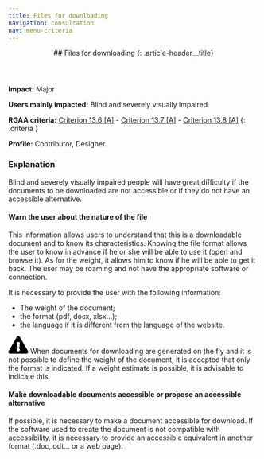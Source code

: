 ```yaml
---
title: Files for downloading
navigation: consultation
nav: menu-criteria
---
```


<header>
## Files for downloading
{: .article-header__title}
</header>

**Impact:** Major

**Users mainly impacted:** Blind and severely visually impaired.

**RGAA criteria:** [Criterion 13.6 [A]](http://disic.github.io/rgaa_referentiel_en/criteria.html#crit-13-6) - [Criterion 13.7 [A]](http://disic.github.io/rgaa_referentiel_en/criteria.html#crit-13-7) - [Criterion 13.8 [A]](http://disic.github.io/rgaa_referentiel_en/criteria.html#crit-13-8)
{: .criteria }

**Profile:** Contributor, Designer.

### Explanation

Blind and severely visually impaired people will have great difficulty if the documents to be downloaded are not accessible or if they do not have an accessible alternative.

#### Warn the user about the nature of the file

This information allows users to understand that this is a downloadable document and to know its characteristics.
Knowing the file format allows the user to know in advance if he or she will be able to use it (open and browse it).
As for the weight, it allows him to know if he will be able to get it back.
The user may be roaming and not have the appropriate software or connection.

It is necessary to provide the user with the following information:

* The weight of the document;
* the format (pdf, docx, xlsx...);
* the language if it is different from the language of the website.

<div class="important">
<svg role="img" aria-label="Important" xmlns="http://www.w3.org/2000/svg" viewBox="0 0 576 512" width="40" height="36"><title>Important</title><path d="M569.517 440.013C587.975 472.007 564.806 512 527.94 512H48.054c-36.937 0-59.999-40.055-41.577-71.987L246.423 23.985c18.467-32.009 64.72-31.951 83.154 0l239.94 416.028zM288 354c-25.405 0-46 20.595-46 46s20.595 46 46 46 46-20.595 46-46-20.595-46-46-46zm-43.673-165.346l7.418 136c.347 6.364 5.609 11.346 11.982 11.346h48.546c6.373 0 11.635-4.982 11.982-11.346l7.418-136c.375-6.874-5.098-12.654-11.982-12.654h-63.383c-6.884 0-12.356 5.78-11.981 12.654z"/></svg>
When documents for downloading are generated on the fly and it is not possible to define the weight of the document, it is accepted that only the format is indicated. If a weight estimate is possible, it is advisable to indicate this.
</div>

#### Make downloadable documents accessible or propose an accessible alternative

If possible, it is necessary to make a document accessible for download. If the software used to create the document is not compatible with accessibility, it is necessary to provide an accessible equivalent in another format (.doc,.odt... or a web page).
